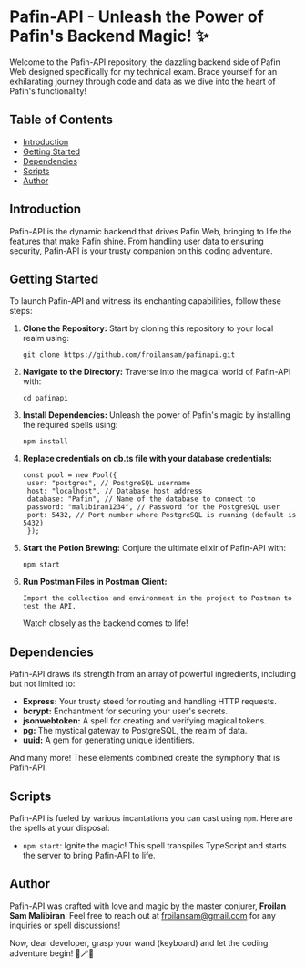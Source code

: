 # Pafin-API - Unleash the Power of Pafin's Backend Magic! ✨

Welcome to the Pafin-API repository, the dazzling backend side of Pafin Web designed specifically for my technical exam. Brace yourself for an exhilarating journey through code and data as we dive into the heart of Pafin's functionality!

## Table of Contents

- [Introduction](#introduction)
- [Getting Started](#getting-started)
- [Dependencies](#dependencies)
- [Scripts](#scripts)
- [Author](#author)

## Introduction

Pafin-API is the dynamic backend that drives Pafin Web, bringing to life the features that make Pafin shine. From handling user data to ensuring security, Pafin-API is your trusty companion on this coding adventure.

## Getting Started

To launch Pafin-API and witness its enchanting capabilities, follow these steps:

1. **Clone the Repository:** Start by cloning this repository to your local realm using:

   ```
   git clone https://github.com/froilansam/pafinapi.git
   ```

2. **Navigate to the Directory:** Traverse into the magical world of Pafin-API with:

   ```
   cd pafinapi
   ```

3. **Install Dependencies:** Unleash the power of Pafin's magic by installing the required spells using:

   ```
   npm install
   ```

4. **Replace credentials on db.ts file with your database credentials:**

   ```
   const pool = new Pool({
    user: "postgres", // PostgreSQL username
    host: "localhost", // Database host address
    database: "Pafin", // Name of the database to connect to
    password: "malibiran1234", // Password for the PostgreSQL user
    port: 5432, // Port number where PostgreSQL is running (default is 5432)
    });
   ```

5. **Start the Potion Brewing:** Conjure the ultimate elixir of Pafin-API with:

   ```
   npm start

   ```

6. **Run Postman Files in Postman Client:**
   ```
   Import the collection and environment in the project to Postman to test the API.
   ```
   Watch closely as the backend comes to life!

## Dependencies

Pafin-API draws its strength from an array of powerful ingredients, including but not limited to:

- **Express:** Your trusty steed for routing and handling HTTP requests.
- **bcrypt:** Enchantment for securing your user's secrets.
- **jsonwebtoken:** A spell for creating and verifying magical tokens.
- **pg:** The mystical gateway to PostgreSQL, the realm of data.
- **uuid:** A gem for generating unique identifiers.

And many more! These elements combined create the symphony that is Pafin-API.

## Scripts

Pafin-API is fueled by various incantations you can cast using `npm`. Here are the spells at your disposal:

- `npm start`: Ignite the magic! This spell transpiles TypeScript and starts the server to bring Pafin-API to life.

## Author

Pafin-API was crafted with love and magic by the master conjurer, **Froilan Sam Malibiran**. Feel free to reach out at froilansam@gmail.com for any inquiries or spell discussions!

Now, dear developer, grasp your wand (keyboard) and let the coding adventure begin! 🚀🪄🔮

